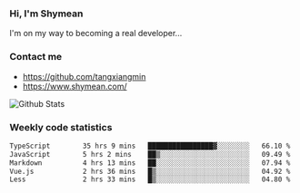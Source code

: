 ### Hi, I'm Shymean

I'm on my way to becoming a real developer...

### Contact me

- <https://github.com/tangxiangmin>
- <https://www.shymean.com/>

![Github Stats](https://github-readme-stats.vercel.app/api?username=tangxiangmin&show_icons=true&theme=dark)


###  Weekly code statistics

<!--START_SECTION:waka-->

```txt
TypeScript        35 hrs 9 mins   ████████████████▓░░░░░░░░   66.10 %
JavaScript        5 hrs 2 mins    ██▒░░░░░░░░░░░░░░░░░░░░░░   09.49 %
Markdown          4 hrs 13 mins   ██░░░░░░░░░░░░░░░░░░░░░░░   07.94 %
Vue.js            2 hrs 36 mins   █▒░░░░░░░░░░░░░░░░░░░░░░░   04.92 %
Less              2 hrs 33 mins   █▒░░░░░░░░░░░░░░░░░░░░░░░   04.80 %
```

<!--END_SECTION:waka-->